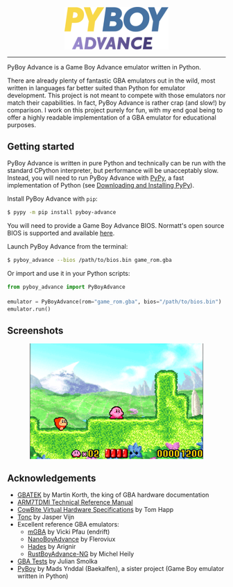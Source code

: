 <p align="center">
  <img src="assets/pyboy_advance.svg" alt="PyBoy Advance" width="240">
</p>

---

PyBoy Advance is a Game Boy Advance emulator written in Python.

There are already plenty of fantastic GBA emulators out in the wild,
most written in languages far better suited than Python for emulator development.
This project is not meant to compete with those emulators nor match their
capabilities. In fact, PyBoy Advance is rather crap (and slow!) by comparison. I work on this project purely for fun, 
with my end goal being to offer a highly readable implementation of a GBA emulator for educational purposes.

## Getting started

PyBoy Advance is written in pure Python and technically can be run with the standard CPython interpreter, but
performance will be unacceptably slow. Instead, you will need to run PyBoy Advance with [PyPy](https://pypy.org/),
a fast implementation of Python (see [Downloading and Installing PyPy](https://doc.pypy.org/en/stable/install.html)).

Install PyBoy Advance with `pip`:

```bash
$ pypy -m pip install pyboy-advance
```

You will need to provide a Game Boy Advance BIOS. Normatt's open source BIOS is supported and
available [here](https://github.com/Nebuleon/ReGBA/blob/master/bios/gba_bios.bin).

Launch PyBoy Advance from the terminal:

```bash
$ pyboy_advance --bios /path/to/bios.bin game_rom.gba
```

Or import and use it in your Python scripts:

```python
from pyboy_advance import PyBoyAdvance

emulator = PyBoyAdvance(rom="game_rom.gba", bios="/path/to/bios.bin")
emulator.run()
```

## Screenshots

<p align="center">
  <img src="assets/screenshot_kirby.png" alt="Screenshot of PyBoy Advance running Kirby: Nightmare in Dream Land" width="400">
</p>

## Acknowledgements

- [GBATEK](https://problemkaputt.de/gbatek.htm) by Martin Korth, the king of GBA hardware documentation
- [ARM7TDMI Technical Reference Manual](https://developer.arm.com/documentation/ddi0210/c/)
- [CowBite Virtual Hardware Specifications](https://www.cs.rit.edu/~tjh8300/CowBite/CowBiteSpec.htm) by Tom Happ
- [Tonc](https://www.coranac.com/tonc/text/toc.htm) by Jasper Vijn
- Excellent reference GBA emulators:
    - [mGBA](https://mgba.io/) by Vicki Pfau (endrift)
    - [NanoBoyAdvance](https://github.com/nba-emu/NanoBoyAdvance) by Fleroviux
    - [Hades](https://github.com/hades-emu/Hades) by Arignir
    - [RustBoyAdvance-NG](https://github.com/michelhe/rustboyadvance-ng/) by Michel Heily
- [GBA Tests](https://github.com/jsmolka/gba-tests) by Julian Smolka
- [PyBoy](https://github.com/Baekalfen/PyBoy) by Mads Ynddal (Baekalfen), a sister project (Game Boy emulator written in
  Python)